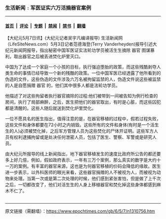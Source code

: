 ### 生活新闻﹕军医证实六万活摘器官案例

---

#### [首页](../../../..?n1310756) &nbsp;|&nbsp; [评论](../../../../../epoch-comment?n1310756) &nbsp;|&nbsp; [专题](../../../../../epoch-special?n1310756) &nbsp;|&nbsp; [禁闻](../../../../../epoch-news?n1310756) &nbsp;|&nbsp; [禁书](../../../../../books?n1310756) &nbsp;|&nbsp; [翻墙](https://github.com/gfw-breaker/nogfw/blob/master/README.md?n1310756)


<div class="post_content" id="artbody" itemprop="articleBody">
 <!-- article content begin -->
 <p>
  【大纪元5月7日讯】(大纪元记者吴宇凡编译报导) 生活新闻网（LifeSiteNews.com）5月3日记者范德海登(Terry Vanderheyden)报导引述大纪元新闻网报导，指出秘密中国军医证实法轮功学员被活生生摘除
  <ok href="https://www.epochtimes.com/gb/tag/%E5%99%A8%E5%AE%98.html">
   器官
  </ok>
  图谋暴利，取出器官之后被丢进焚化炉里灭口。
 </p>
 <p>
  中国为了达成一个家庭一个小孩的目标，执行强迫堕胎的政策，而这些残酷剥夺人类生命的事情已经导致一个新的残酷的政策。一位中国军医已经透露了他所看到的伪造的文件，这些伪造的文件涉及六万名被拘留监禁的人，伪造文件说这些被监禁的人是自愿捐赠
  <ok href="https://www.epochtimes.com/gb/tag/%E5%99%A8%E5%AE%98.html">
   器官
  </ok>
  的，他们其中很多人都是法轮功学员。
 </p>
 <p>
  他描述了对这些拘留者执行器官摘除的过程:他们被带到一间被告知为例行检查的房间，执行了局部麻醉，之后，医生把他们的器官取出，有时是心脏，而这些囚犯都是清醒的。这些人随后就送到焚化炉里焚化。
 </p>
 <p>
  一位不愿具名的医生指出，值得注意的是，在器官移植的过程中，假若过程失败，这些文件和身体都要在72小时之内销毁。这些所有的文件和身体(有时是一个活生生的人)必须被焚化掉，之后军方管理人员为这些焚化的尸体开证明。这些军方人员有权利逮捕拘留或是处决任何泄密人员，包括了医生、警察、军警或是研究人员。
 </p>
 <p>
  由大纪元所报导的线上新闻指出，地下器官移植发生的速度比政府所公告的都还要多上好几倍，例如，假如政府表示，一年有三万个案例，那么真实的数字是大约十一万的案例。有丰富的器官来源，这也是为何器官移植的价码会降低的缘故。医生进一步表示，以外科医师的眼光来看，这些器官捐赠的人不被视为人，而被视为动物来处理。当第一次或是第二次处理的时候，他们感到紧张害怕，但是做了上千次之后，一切都改变了，他们对活生生的人身上移植器官和焚化掉这些身体都感到麻木不仁了。
  <br/>
  <font color="#ffffff">
   (http://www.dajiyuan.com)
  </font>
 </p>
 <!-- article content end -->
 <div id="below_article_ad">
 </div>
</div>


---

原文链接（需翻墙）：https://www.epochtimes.com/gb/6/5/7/n1310756.htm